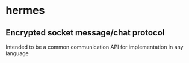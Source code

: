 # hermes
## Encrypted socket message/chat protocol

Intended to be a common communication API for implementation in any language
